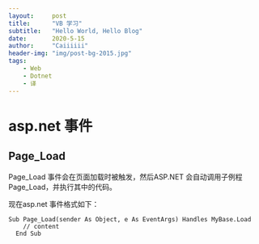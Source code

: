 ```yaml
---
layout:     post
title:      "VB 学习"
subtitle:   "Hello World, Hello Blog"
date:       2020-5-15
author:     "Caiiiiii"
header-img: "img/post-bg-2015.jpg"
tags:
    - Web
    - Dotnet
    - 译
---
```


# asp.net 事件

## Page_Load
Page_Load 事件会在页面加载时被触发，然后ASP.NET 会自动调用子例程Page_Load，并执行其中的代码。


现在asp.net 事件格式如下：
```
Sub Page_Load(sender As Object, e As EventArgs) Handles MyBase.Load
    // content
  End Sub
```
